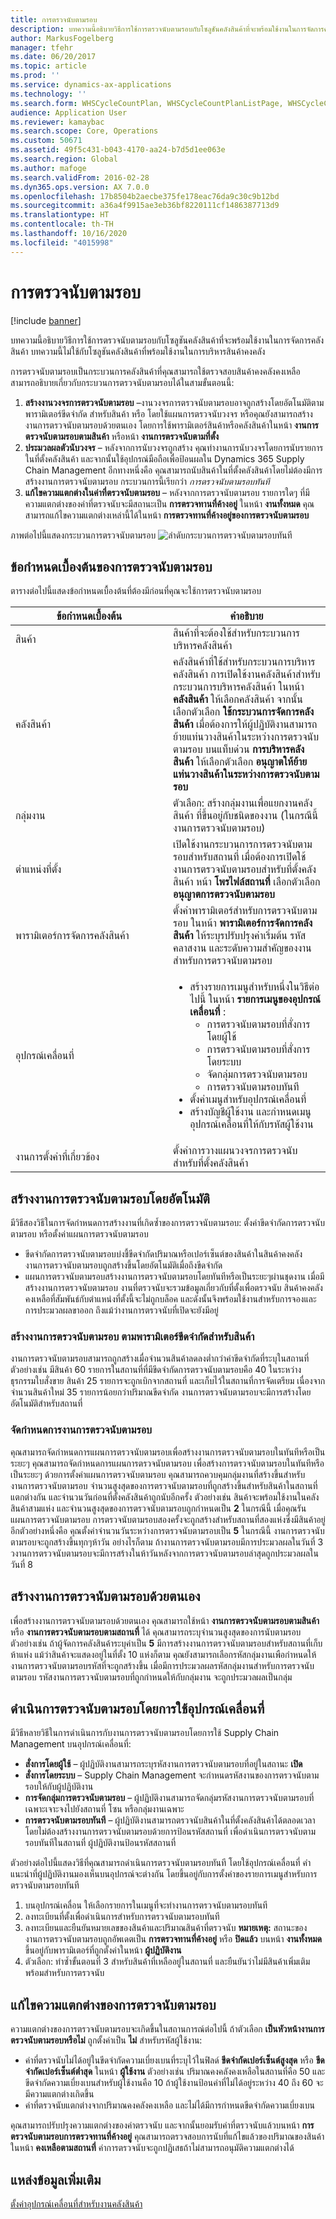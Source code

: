 ```yaml
---
title: การตรวจนับตามรอบ
description: บทความนี้อธิบายวิธีการใช้การตรวจนับตามรอบกับโซลูชันคลังสินค้าที่จะพร้อมใช้งานในการจัดการคลังสินค้า  บทความนี้ไม่ใช้กับโซลูชันคลังสินค้าที่พร้อมใช้งานในการบริหารสินค้าคงคลัง
author: MarkusFogelberg
manager: tfehr
ms.date: 06/20/2017
ms.topic: article
ms.prod: ''
ms.service: dynamics-ax-applications
ms.technology: ''
ms.search.form: WHSCycleCountPlan, WHSCycleCountPlanListPage, WHSCycleCountThreshold, WHSWorkTableListPage, SalesShipmentDeviation, WHSRFMenuItemCycleCount, WHSWorkLineCycleCount
audience: Application User
ms.reviewer: kamaybac
ms.search.scope: Core, Operations
ms.custom: 50671
ms.assetid: 49f5c431-b043-4170-aa24-b7d5d1ee063e
ms.search.region: Global
ms.author: mafoge
ms.search.validFrom: 2016-02-28
ms.dyn365.ops.version: AX 7.0.0
ms.openlocfilehash: 17b8504b2aecbe375fe178eac76da9c30c9b12bd
ms.sourcegitcommit: a36a4f9915ae3eb36bf8220111cf1486387713d9
ms.translationtype: HT
ms.contentlocale: th-TH
ms.lasthandoff: 10/16/2020
ms.locfileid: "4015998"
---
```

# <a name="cycle-counting"></a>การตรวจนับตามรอบ

[!include [banner](../includes/banner.md)]

บทความนี้อธิบายวิธีการใช้การตรวจนับตามรอบกับโซลูชันคลังสินค้าที่จะพร้อมใช้งานในการจัดการคลังสินค้า  บทความนี้ไม่ใช้กับโซลูชันคลังสินค้าที่พร้อมใช้งานในการบริหารสินค้าคงคลัง

การตรวจนับตามรอบเป็นกระบวนการคลังสินค้าที่คุณสามารถใช้ตรวจสอบสินค้าคงคลังคงเหลือ  สามารถอธิบายเกี่ยวกับกระบวนการตรวจนับตามรอบได้ในสามขั้นตอนนี้:

1.  **สร้างงานวงจรการตรวจนับตามรอบ** –งานวงจรการตรวจนับตามรอบอาจถูกสร้างโดยอัตโนมัติตามพารามิเตอร์ขีดจำกัด สำหรับสินค้า หรือ โดยใช้แผนการตรวจนับวงจร หรือคุณยังสามารถสร้างงานการตรวจนับตามรอบด้วยตนเอง โดยการใช้พารามิเตอร์สินค้าหรือคลังสินค้าในหน้า **งานการตรวจนับตามรอบตามสินค้า** หรือหน้า **งานการตรวจนับตามที่ตั้ง**
2.  **ประมวลผลตัวนับวงจร** – หลังจากการนับวงจรถูกสร้าง คุณทำงานการนับวงจรโดยการนับรายการในที่ตั้งคลังสินค้า และจากนั้นใช้อุปกรณ์มือถือเพื่อป้อนผลใน Dynamics 365 Supply Chain Management อีกทางหนึ่งคือ คุณสามารถนับสินค้าในที่ตั้งคลังสินค้าโดยไม่ต้องมีการสร้างงานการตรวจนับตามรอบ กระบวนการนี้เรียกว่า *การตรวจนับตามรอบทันที*
3.  **แก้ไขความแตกต่างในค่าที่ตรวจนับตามรอบ** – หลังจากการตรวจนับตามรอบ รายการใดๆ ที่มีความแตกต่างของค่าที่ตรวจนับจะมีสถานะเป็น **การตรวจทานที่ค้างอยู่** ในหน้า **งานทั้งหมด** คุณสามารถแก้ไขความแตกต่างเหล่านี้ได้ในหน้า **การตรวจทานที่ค้างอยู่ของการตรวจนับตามรอบ**

ภาพต่อไปนี้แสดงกระบวนการตรวจนับตามรอบ ![ลำดับกระบวนการตรวจนับตามรอบทันที](./media/performcyclecountinginawarehouselocation.jpg)

## <a name="cycle-counting-prerequisites"></a>ข้อกำหนดเบื้องต้นของการตรวจนับตามรอบ
ตารางต่อไปนี้แสดงข้อกำหนดเบื้องต้นที่ต้องมีก่อนที่คุณจะใช้การตรวจนับตามรอบ
<table>
<colgroup>
<col width="50%" />
<col width="50%" />
</colgroup>
<thead>
<tr class="header">
<th>ข้อกำหนดเบื้องต้น</th>
<th>คำอธิบาย</th>
</tr>
</thead>
<tbody>
<tr class="odd">
<td>สินค้า</td>
<td>สินค้าที่จะต้องใช้สำหรับกระบวนการบริหารคลังสินค้า</td>
</tr>
<tr class="even">
<td>คลังสินค้า</td>
<td>คลังสินค้าที่ใช้สำหรับกระบวนการบริหารคลังสินค้า การเปิดใช้งานคลังสินค้าสำหรับกระบวนการบริหารคลังสินค้า ในหน้า <strong>คลังสินค้า</strong> ให้เลือกคลังสินค้า จากนั้นเลือกตัวเลือก <strong>ใช้กระบวนการจัดการคลังสินค้า</strong> เมื่อต้องการให้ผู้ปฏิบัติงานสามารถย้ายแท่นวางสินค้าในระหว่างการตรวจนับตามรอบ บนแท็บด่วน <strong>การบริหารคลังสินค้า</strong> ให้เลือกตัวเลือก <strong>อนุญาตให้ย้ายแท่นวางสินค้าในระหว่างการตรวจนับตามรอบ</strong></td>
</tr>
<tr class="odd">
<td>กลุ่มงาน</td>
<td>ตัวเลือก: สร้างกลุ่มงานเพื่อแยกงานคลังสินค้า ที่ขึ้นอยู่กับชนิดของงาน (ในกรณีนี้ งานการตรวจนับตามรอบ)</td>
</tr>
<tr class="even">
<td>ตำแหน่งที่ตั้ง</td>
<td>เปิดใช้งานกระบวนการการตรวจนับตามรอบสำหรับสถานที่ เมื่อต้องการเปิดใช้งานการตรวจนับตามรอบสำหรับที่ตั้งคลังสินค้า หน้า <strong>โพรไฟล์สถานที่</strong> เลือกตัวเลือก <strong>อนุญาตการตรวจนับตามรอบ</strong></td>
</tr>
<tr class="odd">
<td>พารามิเตอร์การจัดการคลังสินค้า</td>
<td>ตั้งค่าพารามิเตอร์สำหรับการตรวจนับตามรอบ ในหน้า <strong>พารามิเตอร์การจัดการคลังสินค้า</strong> ให้ระบุรปรับปรุงค่าเริ่มต้น รหัสคลาสงาน และระดับความสำคัญของงานสำหรับการตรวจนับตามรอบ</td>
</tr>
<tr class="even">
<td>อุปกรณ์เคลื่อนที่</td>
<td><ul>
<li>สร้างรายการเมนูสำหรับหนึ่งในวิธีต่อไปนี้ ในหน้า <strong>รายการเมนูของอุปกรณ์เคลื่อนที่</strong> :
<ul>
<li>การตรวจนับตามรอบที่สั่งการโดยผู้ใช้</li>
<li>การตรวจนับตามรอบที่สั่งการโดยระบบ</li>
<li>จัดกลุ่มการตรวจนับตามรอบ</li>
<li>การตรวจนับตามรอบทันที</li>
</ul>
</li>
<li>ตั้งค่าเมนูสำหรับอุปกรณ์เคลื่อนที่</li>
<li>สร้างบัญชีผู้ใช้งาน และกำหนดเมนูอุปกรณ์เคลื่อนที่ให้กับรหัสผู้ใช้งาน</li>
</ul></td>
</tr>
<tr class="odd">
<td>งานการตั้งค่าที่เกี่ยวข้อง</td>
<td>ตั้งค่าการวางแผนวงจรการตรวจนับสำหรับที่ตั้งคลังสินค้า</td>
</tr>
</tbody>
</table>

## <a name="automatically-create-cycle-counting-work"></a>สร้างงานการตรวจนับตามรอบโดยอัตโนมัติ
มีวิธีสองวิธีในการจัดกำหนดการสร้างงานที่เกิดซ้ำของการตรวจนับตามรอบ: ตั้งค่าขีดจำกัดการตรวจนับตามรอบ หรือตั้งค่าแผนการตรวจนับตามรอบ

-   ขีดจำกัดการตรวจนับตามรอบบ่งชี้ขีดจำกัดปริมาณหรือเปอร์เซ็นต์ของสินค้าในสินค้าคงคลัง งานการตรวจนับตามรอบถูกสร้างขึ้นโดยอัตโนมัติเมื่อถึงขีดจำกัด
-   แผนการตรวจนับตามรอบสร้างงานการตรวจนับตามรอบโดยทันทีหรือเป็นระยะๆผ่านชุดงาน เมื่อมีสร้างงานการตรวจนับตามรอบ งานที่ตรวจนับจะรวมข้อมูลเกี่ยวกับที่ตั้งเพื่อตรวจนับ สินค้าคงคลังคงเหลือที่สัมพันธ์กับตำแหน่งที่ตั้งนี้จะไม่ถูกบล็อค และดังนั้นจึงพร้อมใช้งานสำหรับการจองและการประมวลผลขาออก ถึงแม้ว่างานการตรวจนับที่เปิดจะยังมีอยู่

### <a name="create-cycle-counting-work-based-on-threshold-parameters-for-items"></a>สร้างงานการตรวจนับตามรอบ ตามพารามิเตอร์ขีดจำกัดสำหรับสินค้า

งานการตรวจนับตามรอบสามารถถูกสร้างเมื่อจำนวนสินค้าลดลงต่ำกว่าค่าขีดจำกัดที่ระบุในสถานที่ ตัวอย่างเช่น มีสินค้า 60 รายการในสถานที่ที่มีขีดจำกัดการตรวจนับตามรอบคือ 40 ในระหว่างธุรกรรมใบสั่งขาย สินค้า 25 รายการจะถูกเบิกจากสถานที่ และเก็บไว้ในสถานที่การจัดเตรียม เนื่องจากจำนวนสินค้าใหม่ 35 รายการน้อยกว่าปริมาณขีดจำกัด งานการตรวจนับตามรอบจะมีการสร้างโดยอัตโนมัติสำหรับสถานที่

### <a name="schedule-cycle-counting-work"></a>จัดกำหนดการงานการตรวจนับตามรอบ

คุณสามารถจัดกำหนดการแผนการตรวจนับตามรอบเพื่อสร้างงานการตรวจนับตามรอบในทันทีหรือเป็นระยะๆ คุณสามารถจัดกำหนดการแผนการตรวจนับตามรอบ เพื่อสร้างการตรวจนับตามรอบในทันทีหรือเป็นระยะๆ ด้วยการตั้งค่าแผนการตรวจนับตามรอบ คุณสามารถควบคุมกลุ่มงานที่สร้างขึ้นสำหรับงานการตรวจนับตามรอบ จำนวนสูงสุดของการตรวจนับตามรอบที่ถูกสร้างขึ้นสำหรับสินค้าในสถานที่แตกต่างกัน และจำนวนวันก่อนที่ตั้งคลังสินค้าถูกนับอีกครั้ง ตัวอย่างเช่น สินค้าจะพร้อมใช้งานในคลังสินค้าสามแห่ง และจำนวนสูงสุดของการตรวจนับตามรอบถูกกำหนดเป็น **2** ในกรณีนี้ เมื่อคุณรันแผนการตรวจนับตามรอบ การตรวจนับตามรอบสองครั้งจะถูกสร้างสำหรับสถานที่สองแห่งซึ่งมีสินค้าอยู่ อีกตัวอย่างหนึ่งคือ คุณตั้งค่าจำนวนวันระหว่างการตรวจนับตามรอบเป็น **5** ในกรณีนี้ งานการตรวจนับตามรอบจะถูกสร้างขึ้นทุกๆห้าวัน อย่างไรก็ตาม ถ้างานการตรวจนับตามรอบมีการประมวลผลในวันที่ 3 วงานการตรวจนับตามรอบจะมีการสร้างในห้าวันหลังจากการตรวจนับตามรอบล่าสุดถูกประมวลผลในวันที่ 8

## <a name="create-cycle-counting-work-manually"></a>สร้างงานการตรวจนับตามรอบด้วยตนเอง
เพื่อสร้างงานการตรวจนับตามรอบด้วยตนเอง คุณสามารถใช้หน้า **งานการตรวจนับตามรอบตามสินค้า** หรือ **งานการตรวจนับตามรอบตามสถานที่** ได้ คุณสามารถระบุจำนวนสูงสุดของการนับตามรอบ ตัวอย่างเช่น ถ้าผู้จัดการคลังสินค้าระบุค่าเป็น **5** มีการสร้างงานการตรวจนับตามรอบสำหรับสถานที่เก็บห้าแห่ง แม้ว่าสินค้าจะแสดงอยู่ในที่ตั้ง 10 แห่งก็ตาม คุณยังสามารถเลือกรหัสกลุ่มงานเพือกำหนดให้งานการตรวจนับตามรอบรหัสที่จะถูกสร้างขึ้น เมื่อมีการประมวลผลรหัสกลุ่มงานสำหรับการตรวจนับตามรอบ รหัสงานการตรวจนับตามรอบที่ถูกกำหนดให้กับกลุ่มงาน จะถูกประมวลผลเป็นกลุ่ม

## <a name="perform-a-cycle-count-by-using-a-mobile-device"></a>ดำเนินการตรวจนับตามรอบโดยการใช้อุปกรณ์เคลื่อนที่
มีวิธีหลายวิธีในการดำเนินการกับงานการตรวจนับตามรอบโดยการใช้ Supply Chain Management บนอุปกรณ์เคลื่อนที่:

-   **สั่งการโดยผู้ใช้** – ผู้ปฏิบัติงานสามารถระบุรหัสงานการตรวจนับตามรอบที่อยู่ในสถานะ **เปิด**
-   **สั่งการโดยระบบ** – Supply Chain Management จะกำหนดรหัสงานของการตรวจนับตามรอบให้กับผู้ปฏิบัติงาน
-   **การจัดกลุ่มการตรวจนับตามรอบ** – ผู้ปฏิบัติงานสามารถจัดกลุ่มรหัสงานการตรวจนับตามรอบที่เฉพาะเจาะจงไปยังสถานที่ โซน หรือกลุ่มงานเฉพาะ
-   **การตรวจนับตามรอบทันที** – ผู้ปฏิบัติงานสามารถตรวจนับสินค้าในที่ตั้งคลังสินค้าได้ตลอดเวลา โดยไม่ต้องสร้างงานการตรวจนับตามรอบด้วยการป้อนรหัสสถานที่ เพื่อดำเนินการตรวจนับตามรอบทันทีในสถานที่ ผู้ปฏิบัติงานป้อนรหัสสถานที่

ตัวอย่างต่อไปนี้แสดงวิธีที่คุณสามารถดำเนินการตรวจนับตามรอบทันที โดยใช้อุปกรณ์เคลื่อนที่ คำแนะนำที่ผู้ปฏิบัติงานมองเห็นบนอุปกรณ์จะต่างกัน โดยขึ้นอยู่กับการตั้งค่าของรายการเมนูสำหรับการตรวจนับตามรอบทันที

1.  บนอุปกรณ์เคลื่อน ให้เลือกรายการในเมนูที่จะทำงานการตรวจนับตามรอบทันที
2.  ลงทะเบียนที่ตั้งเพื่อดำเนินการสำหรับการตรวจนับตามรอบทันที
3.  ลงทะเบียนและยืนยันหมายเลขของสินค้าและปริมาณสินค้าที่ตรวจนับ **หมายเหตุ:** สถานะของงานการตรวจนับตามรอบถูกอัพเดตเป็น **การตรวจทานที่ค้างอยู่** หรือ **ปิดแล้ว** บนหน้า **งานทั้งหมด** ขึ้นอยู่กับพารามิเตอร์ที่ถูกตั้งค่าในหน้า **ผู้ปฏิบัติงาน**
4.  ตัวเลือก: ทำซ้ำขั้นตอนที่ 3 สำหรับสินค้าที่เหลืออยู่ในสถานที่ และยืนยันว่าไม่มีสินค้าเพิ่มเติมพร้อมสำหรับการตรวจนับ

## <a name="resolve-cycle-counting-differences"></a>แก้ไขความแตกต่างของการตรวจนับตามรอบ
ความแตกต่างของการตรวจนับตามรอบจะเกิดขึ้นในสถานการณ์ต่อไปนี้ ถ้าตัวเลือก **เป็นหัวหน้างานการตรวจนับตามรอบหรือไม่** ถูกตั้งค่าเป็น **ไม่** สำหรับรหัสผู้ใช้งาน:

-   ค่าที่ตรวจนับไม่ได้อยู่ในขีดจำกัดความเบี่ยงเบนที่ระบุไว้ในฟิลด์ **ขีดจำกัดเปอร์เซ็นต์สูงสุด** หรือ **ขีดจำกัดเปอร์เซ็นต์ต่ำสุด** ในหน้า **ผู้ใช้งาน** ตัวอย่างเช่น ปริมาณคงคลังคงเหลือในสถานที่คือ 50 และขีดจำกัดความเบี่ยงเบนสำหรับผู้ใช้งานคือ 10 ถ้าผู้ใช้งานป้อนค่าที่ไม่ได้อยู่ระหว่าง 40 ถึง 60 จะมีความแตกต่างเกิดขึ้น
-   ค่าที่ตรวจนับแตกต่างจากปริมาณคงคลังคงเหลือ และไม่ได้มีการกำหนดขีดจำกัดความเบี่ยงเบน

คุณสามารถปรับปรุงความแตกต่างของค่าตรวจนับ และจากนั้นยอมรับค่าที่ตรวจนับแล้วบนหน้า **การตรวจนับตามรอบการตรวจทานที่ค้างอยู่** คุณสามารถตรวจสอบการนับที่แก้ไขแล้วของปริมาณของสินค้าในหน้า **คงเหลือตามสถานที่** ค่าการตรวจนับจะถูกปฏิเสธถ้าไม่สามารถอนุมัติความแตกต่างได้

## <a name="additional-resources"></a>แหล่งข้อมูลเพิ่มเติม
[ตั้งค่าอุปกรณ์เคลื่อนที่สำหรับงานคลังสินค้า](configure-mobile-devices-warehouse.md)



